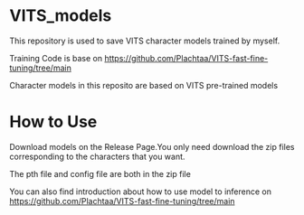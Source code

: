 # VITS_models

This repository is used to save VITS character models trained by myself.

Training Code is base on https://github.com/Plachtaa/VITS-fast-fine-tuning/tree/main

Character models in this reposito are based on VITS pre-trained models

# How to Use
Download models on the Release Page.You only need download the zip files corresponding to the characters that you want.

The pth file and config file are both in the zip file

You can also find introduction about how to use model to inference on https://github.com/Plachtaa/VITS-fast-fine-tuning/tree/main
